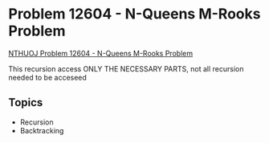 # Problem 12604 - N-Queens M-Rooks Problem
[NTHUOJ Problem 12604 - N-Queens M-Rooks Problem](https://acm.cs.nthu.edu.tw/problem/12604/)

This recursion access ONLY THE NECESSARY PARTS, not all recursion needed to be acceseed

## Topics
- Recursion
- Backtracking